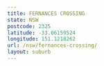 ```yaml
---
title: FERNANCES CROSSING
state: NSW
postcode: 2325
latitude: -33.06159524
longitude: 151.1218262
url: /nsw/fernances-crossing/
layout: suburb
---
```

